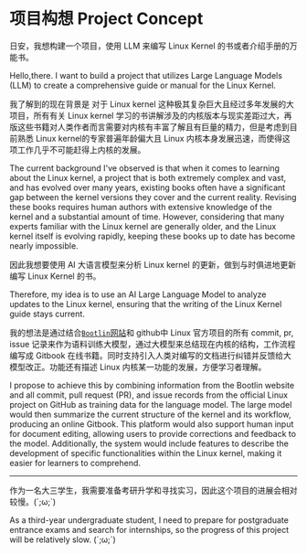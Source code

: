 # 项目构想 Project Concept

日安，我想构建一个项目，使用 LLM 来编写 Linux Kernel 的书或者介绍手册的万能书。

Hello,there. I want to build a project that utilizes Large Language Models (LLM) to create a comprehensive guide or manual for the Linux Kernel.

我了解到的现在背景是 对于 Linux kernel 这种极其复杂巨大且经过多年发展的大项目，所有有关 Linux kernel 学习的书讲解涉及的内核版本与现实差距过大，再版这些书籍对人类作者而言需要对内核有丰富了解且有巨量的精力，但是考虑到目前熟悉 Linux kernel的专家普遍年龄偏大且 Linux 内核本身发展迅速，而使得这项工作几乎不可能赶得上内核的发展。

The current background I've observed is that when it comes to learning about the Linux kernel, a project that is both extremely complex and vast, and has evolved over many years, existing books often have a significant gap between the kernel versions they cover and the current reality. Revising these books requires human authors with extensive knowledge of the kernel and a substantial amount of time. However, considering that many experts familiar with the Linux kernel are generally older, and the Linux kernel itself is evolving rapidly, keeping these books up to date has become nearly impossible.

因此我想要使用 AI 大语言模型来分析 Linux kernel 的更新，做到与时俱进地更新编写 Linux Kernel 的书。

Therefore, my idea is to use an AI Large Language Model to analyze updates to the Linux kernel, ensuring that the writing of the Linux Kernel guide stays current.

我的想法是通过结合[`Bootlin`网站](https://elixir.bootlin.com/linux/)和 github中 Linux 官方项目的所有 commit, pr, issue 记录来作为语料训练大模型，通过大模型来总结现在内核的结构，工作流程编写成 Gitbook 在线书籍。同时支持引入人类对编写的文档进行纠错并反馈给大模型改正。功能还有描述 Linux 内核某一功能的发展，方便学习者理解。

I propose to achieve this by combining information from the Bootlin website and all commit, pull request (PR), and issue records from the official Linux project on GitHub as training data for the language model. The large model would then summarize the current structure of the kernel and its workflow, producing an online Gitbook. This platform would also support human input for document editing, allowing users to provide corrections and feedback to the model. Additionally, the system would include features to describe the development of specific functionalities within the Linux kernel, making it easier for learners to comprehend.

---

作为一名大三学生，我需要准备考研升学和寻找实习，因此这个项目的进展会相对较慢。(´;ω;`)

As a third-year undergraduate student, I need to prepare for postgraduate entrance exams and search for internships, so the progress of this project will be relatively slow. (´;ω;`)
